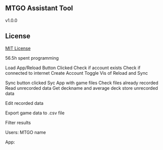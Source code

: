 ## MTGO Assistant Tool
v1.0.0

## License
[MIT License](LICENSE)


56.5h spent programming


Load App/Reload Button Clicked
Check if account exists
Check if connected to internet
Create Account
Toggle Vis of Reload and Sync

Sync button clicked
Syc App with game files
Check files already recorded
Read unrecorded data
Get deckname and average deck
store unrecorded data

Edit recorded data

Export game data to .csv file

Filter results

Users:
  MTGO name
  

App:
  

